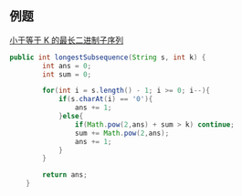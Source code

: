 ## 例题
[小于等于 K 的最长二进制子序列](https://leetcode.cn/problems/longest-binary-subsequence-less-than-or-equal-to-k/)
```java
public int longestSubsequence(String s, int k) {
        int ans = 0;
        int sum = 0;

        for(int i = s.length() - 1; i >= 0; i--){
            if(s.charAt(i) == '0'){
                ans += 1;
            }else{
                if(Math.pow(2,ans) + sum > k) continue;
                sum += Math.pow(2,ans);
                ans += 1;
            }
        }

        return ans;
    }
```    
